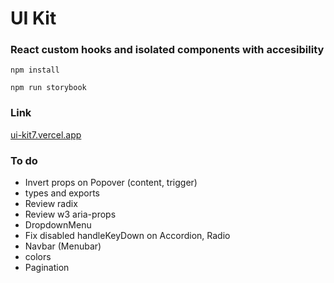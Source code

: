 # UI Kit

### React custom hooks and isolated components with accesibility

`npm install`

`npm run storybook`

### Link

[ui-kit7.vercel.app](https://ui-kit7.vercel.app/)

### To do

- Invert props on Popover (content, trigger)
- types and exports
- Review radix
- Review w3 aria-props
- DropdownMenu
- Fix disabled handleKeyDown on Accordion, Radio
- Navbar (Menubar)
- colors
- Pagination
